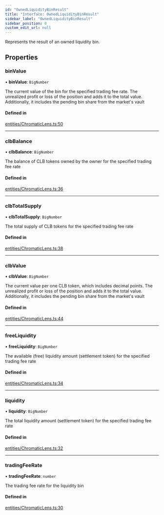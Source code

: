 ```yaml
---
id: "OwnedLiquidityBinResult"
title: "Interface: OwnedLiquidityBinResult"
sidebar_label: "OwnedLiquidityBinResult"
sidebar_position: 0
custom_edit_url: null
---
```


Represents the result of an owned liquidity bin.

## Properties

### binValue

• **binValue**: `BigNumber`

The current value of the bin for the specified trading fee rate.
The unrealized profit or loss of the position and adds it to the total value.
Additionally, it includes the pending bin share from the market's vault

#### Defined in

[entities/ChromaticLens.ts:50](https://github.com/chromatic-protocol/sdk/blob/d364c6f/packages/sdk-ethers-v5/src/entities/ChromaticLens.ts#L50)

___

### clbBalance

• **clbBalance**: `BigNumber`

The balance of CLB tokens owned by the owner for the specified trading fee rate

#### Defined in

[entities/ChromaticLens.ts:36](https://github.com/chromatic-protocol/sdk/blob/d364c6f/packages/sdk-ethers-v5/src/entities/ChromaticLens.ts#L36)

___

### clbTotalSupply

• **clbTotalSupply**: `BigNumber`

The total supply of CLB tokens for the specified trading fee rate

#### Defined in

[entities/ChromaticLens.ts:38](https://github.com/chromatic-protocol/sdk/blob/d364c6f/packages/sdk-ethers-v5/src/entities/ChromaticLens.ts#L38)

___

### clbValue

• **clbValue**: `BigNumber`

The current value per one CLB token, which includes decimal points.
The unrealized profit or loss of the position and adds it to the total value.
Additionally, it includes the pending bin share from the market's vault

#### Defined in

[entities/ChromaticLens.ts:44](https://github.com/chromatic-protocol/sdk/blob/d364c6f/packages/sdk-ethers-v5/src/entities/ChromaticLens.ts#L44)

___

### freeLiquidity

• **freeLiquidity**: `BigNumber`

The available (free) liquidity amount (settlement token) for the specified trading fee rate

#### Defined in

[entities/ChromaticLens.ts:34](https://github.com/chromatic-protocol/sdk/blob/d364c6f/packages/sdk-ethers-v5/src/entities/ChromaticLens.ts#L34)

___

### liquidity

• **liquidity**: `BigNumber`

The total liquidity amount (settlement token) for the specified trading fee rate

#### Defined in

[entities/ChromaticLens.ts:32](https://github.com/chromatic-protocol/sdk/blob/d364c6f/packages/sdk-ethers-v5/src/entities/ChromaticLens.ts#L32)

___

### tradingFeeRate

• **tradingFeeRate**: `number`

The trading fee rate for the liquidity bin

#### Defined in

[entities/ChromaticLens.ts:30](https://github.com/chromatic-protocol/sdk/blob/d364c6f/packages/sdk-ethers-v5/src/entities/ChromaticLens.ts#L30)
